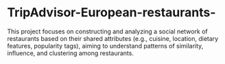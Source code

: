 # TripAdvisor-European-restaurants-
This project focuses on constructing and analyzing a social network of restaurants based on their shared attributes  (e.g., cuisine, location, dietary features, popularity tags), aiming to understand patterns of similarity, influence, and  clustering among restaurants. 
